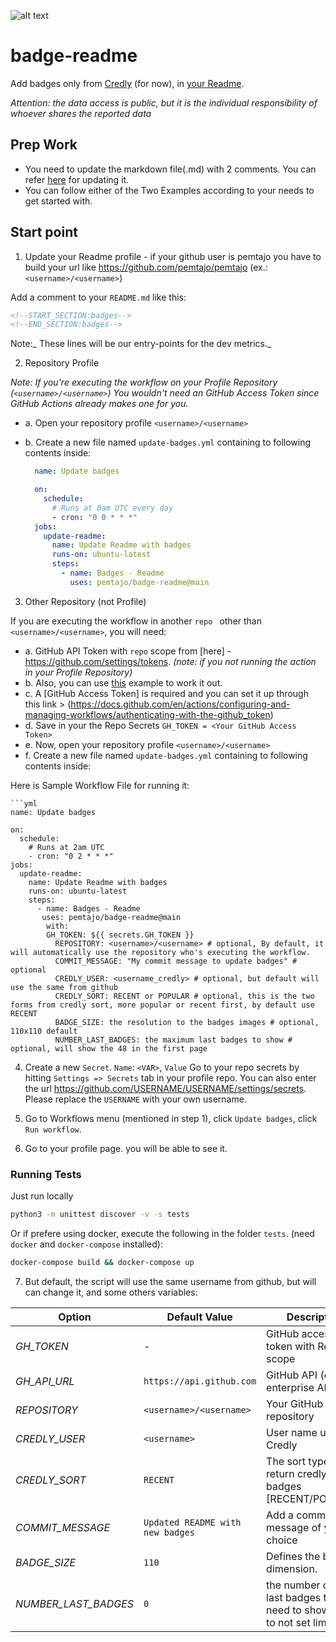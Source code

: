 ![alt text](https://github.com/pemtajo/badge-readme/blob/main/blob/screenshot-readme.png?raw=true)
# badge-readme
Add badges only from [Credly](https://www.credly.com/) (for now), in [your Readme](https://docs.github.com/en/github/setting-up-and-managing-your-github-profile/customizing-your-profile/managing-your-profile-readme).

_Attention: the data access is public, but it is the individual responsibility of whoever shares the reported data_


## Prep Work

  - You need to update the markdown file(.md) with 2 comments. You can refer [here](#update-your-readme) for updating it.
  - You can follow either of the Two Examples according to your needs to get started with.


## Start point

1. Update your Readme profile - if your github user is pemtajo you have to build your url like https://github.com/pemtajo/pemtajo (ex.: `<username>/<username>`)

  Add a comment to your `README.md` like this:

  ```md
  <!--START_SECTION:badges-->
  <!--END_SECTION:badges-->
  ```

  Note:_ These lines will be our entry-points for the dev metrics._


2. Repository Profile

  _Note: If you're executing the workflow on your Profile Repository (`<username>/<username>`) You wouldn't need an GitHub Access Token since GitHub Actions already makes one for you._

  - a. Open your repository profile `<username>/<username>`
  - b. Create a new file named `update-badges.yml` containing to following contents inside:

    ```yml
      name: Update badges

      on:
        schedule:
          # Runs at 0am UTC every day
          - cron: "0 0 * * *"
      jobs:
        update-readme:
          name: Update Readme with badges
          runs-on: ubuntu-latest
          steps:
            - name: Badges - Readme
              uses: pemtajo/badge-readme@main
     ```   


3. Other Repository (not Profile)

  If you are executing the workflow in another  `repo ` other than `<username>/<username>`, you will need:

  - a. GitHub API Token with `repo` scope from [here] - https://github.com/settings/tokens. _(note: if you not running the action in your Profile Repository)_
  - b. Also, you can use [this](#other-repository-not-profile) example to work it out.
  - c. A [GitHub Access Token] is required and you can set it up through this link > (https://docs.github.com/en/actions/configuring-and-managing-workflows/authenticating-with-the-github_token) 
  - d. Save in your the Repo Secrets `GH_TOKEN = <Your GitHub Access Token>`
  - e. Now, open your repository profile `<username>/<username>`
  - f. Create a new file named `update-badges.yml` containing to following contents inside:


Here is Sample Workflow File for running it:

    ```yml
    name: Update badges

    on:
      schedule:
        # Runs at 2am UTC
        - cron: "0 2 * * *"
    jobs:
      update-readme:
        name: Update Readme with badges
        runs-on: ubuntu-latest
        steps:
          - name: Badges - Readme
           uses: pemtajo/badge-readme@main
            with:
            GH_TOKEN: ${{ secrets.GH_TOKEN }}
              REPOSITORY: <username>/<username> # optional, By default, it will automatically use the repository who's executing the workflow.
              COMMIT_MESSAGE: "My commit message to update badges" # optional
              CREDLY_USER: <username_credly> # optional, but default will use the same from github
              CREDLY_SORT: RECENT or POPULAR # optional, this is the two forms from credly sort, more popular or recent first, by default use RECENT
              BADGE_SIZE: the resolution to the badges images # optional, 110x110 default
              NUMBER_LAST_BADGES: the maximum last badges to show # optional, will show the 48 in the first page


 
4. Create a new `Secret`.  `Name`: `<VAR>`, `Value`
 Go to your repo secrets by hitting `Settings => Secrets` tab in your profile repo. You can also enter the url https://github.com/USERNAME/USERNAME/settings/secrets. Please replace the `USERNAME` with your own username.


5. Go to Workflows menu (mentioned in step 1), click `Update badges`, click `Run workflow`.


6. Go to your profile page. you will be able to see it.


### Running Tests

Just run locally

```bash
python3 -m unittest discover -v -s tests
```

Or if prefere using docker, execute the following in the folder `tests`. (need `docker` and `docker-compose` installed):

```bash
docker-compose build && docker-compose up
```


7. But default, the script will use the same username from github, but will can change it, and some others variables:

  | Option | Default Value | Description | Required |
  |--------|--------|--------|--------|
  |*GH_TOKEN*| - |GitHub access token with Repo scope|Yes|
  |*GH_API_URL*| `https://api.github.com` | GitHub API (can be enterprise API)|No|
  |*REPOSITORY*| `<username>/<username> `|Your GitHub repository|No|
  |*CREDLY_USER*| `<username>` |User name used in Credly|No|
  |*CREDLY_SORT*| `RECENT` |The sort type for return credly badges [RECENT/POPULAR] |No|
  |*COMMIT_MESSAGE*| `Updated README with new badges` |Add a commit message of your choice|No|
  |*BADGE_SIZE*| `110` |Defines the badge dimension.|No|
  |*NUMBER_LAST_BADGES*|`0`|the number of the last badges that need to show - (0 to not set limit) |No

 
